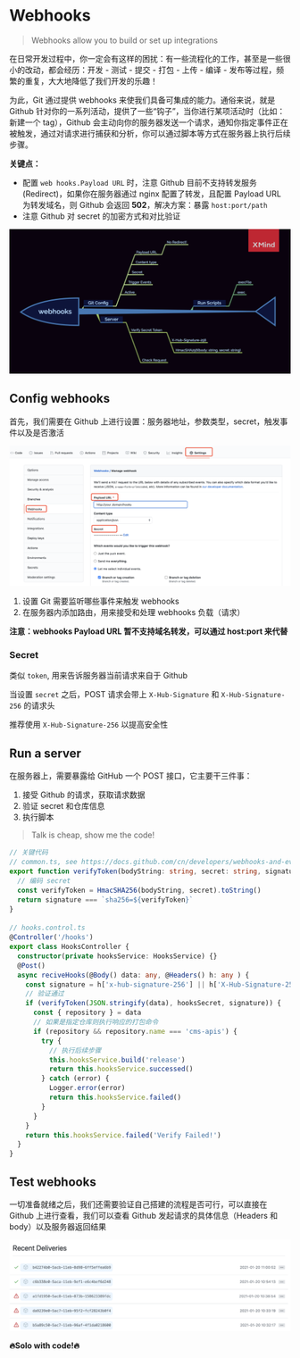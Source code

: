 # Webhooks

> Webhooks allow you to build or set up integrations

在日常开发过程中，你一定会有这样的困扰：有一些流程化的工作，甚至是一些很小的改动，都会经历：开发 - 测试 - 提交 - 打包 - 上传 - 编译 - 发布等过程，频繁的重复，大大地降低了我们开发的乐趣！

为此，Git 通过提供 webhooks 来使我们具备可集成的能力。通俗来说，就是 Github 针对你的一系列活动，提供了一些“钩子”，当你进行某项活动时（比如：新建一个 tag），Github 会主动向你的服务器发送一个请求，通知你指定事件正在被触发，通过对请求进行捕获和分析，你可以通过脚本等方式在服务器上执行后续步骤。

**关键点：**

- 配置 `web hooks.Payload URL` 时，注意 Github 目前不支持转发服务(Redirect)，如果你在服务器通过 nginx 配置了转发，且配置 Payload URL 为转发域名，则 Github 会返回 **502**，解决方案：暴露 `host:port/path` 
- 注意 Github 对 secret 的加密方式和对比验证

<img src="../assets/webhooks/webhooks.png" alt="webhooks">



## Config webhooks

首先，我们需要在 Github 上进行设置：服务器地址，参数类型，secret，触发事件以及是否激活

<img src="../assets/webhooks/hooks_setting.png" alt="hooks_setting">

1. 设置 Git 需要监听哪些事件来触发 webhooks
2. 在服务器内添加路由，用来接受和处理 webhooks 负载（请求）

**注意：webhooks Payload URL 暂不支持域名转发，可以通过 host:port 来代替**


### Secret

类似 `token`, 用来告诉服务器当前请求来自于 Github

当设置 `secret` 之后，POST 请求会带上 `X-Hub-Signature` 和 `X-Hub-Signature-256` 的请求头

推荐使用 `X-Hub-Signature-256` 以提高安全性



## Run a server

在服务器上，需要暴露给 GitHub 一个 POST 接口，它主要干三件事：

1. 接受 Github 的请求，获取请求数据
2. 验证 secret 和仓库信息
3. 执行脚本

> Talk is cheap, show me the code!

```typescript
// 关键代码
// common.ts, see https://docs.github.com/cn/developers/webhooks-and-events/securing-your-webhooks for details
export function verifyToken(bodyString: string, secret: string, signature: string) {
  // 编码 secret
  const verifyToken = HmacSHA256(bodyString, secret).toString()
  return signature === `sha256=${verifyToken}`
}

// hooks.control.ts
@Controller('/hooks')
export class HooksController {
  constructor(private hooksService: HooksService) {}
  @Post()
  async reciveHooks(@Body() data: any, @Headers() h: any ) {
    const signature = h['x-hub-signature-256'] || h['X-Hub-Signature-256']
    // 验证通过
    if (verifyToken(JSON.stringify(data), hooksSecret, signature)) {
      const { repository } = data
      // 如果是指定仓库则执行响应的打包命令
      if (repository && repository.name === 'cms-apis') {
        try {
          // 执行后续步骤
          this.hooksService.build('release')
          return this.hooksService.successed()
        } catch (error) {
          Logger.error(error)
          return this.hooksService.failed()
        }
      }
    }
    return this.hooksService.failed('Verify Failed!')
  }
}
```



## Test webhooks

一切准备就绪之后，我们还需要验证自己搭建的流程是否可行，可以直接在 Github 上进行查看，我们可以查看 Github 发起请求的具体信息（Headers 和 body）以及服务器返回结果

<img src="../assets/webhooks/hooks_test.png" alt="hooks_test">



**🔥Solo with code!🔥**

